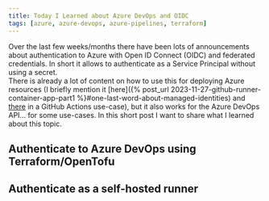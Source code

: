 ```yaml
---
title: Today I Learned about Azure DevOps and OIDC
tags: [azure, azure-devops, azure-pipelines, terraform]
---
```


Over the last few weeks/months there have been lots of announcements about authentication to Azure with Open ID Connect (OIDC) and federated credentials. In short it allows to authenticate as a Service Principal without using a secret.  
There is already a lot of content on how to use this for deploying Azure resources (I briefly mention it [here]({% post_url 2023-11-27-github-runner-container-app-part1 %}#one-last-word-about-managed-identities) and [there](https://github.com/xmi-cs/aca-gh-actions-runner?tab=readme-ov-file#connect-github-with-azure) in a GitHub Actions use-case), but it also works for the Azure DevOps API... for some use-cases. In this short post I want to share what I learned about this topic.

## Authenticate to Azure DevOps using Terraform/OpenTofu

## Authenticate as a self-hosted runner
